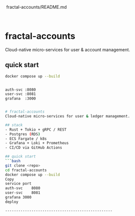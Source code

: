  fractal-accounts/README.md 

 
# fractal-accounts
Cloud-native micro-services for user & account management.

## quick start
```bash
docker compose up --build
 

auth-svc :8080
user-svc :8081
grafana  :3000


# fractal-accounts
Cloud-native micro-services for user & ledger management.

## stack
- Rust + Tokio + gRPC / REST
- Postgres (RDS)
- ECS Fargate / k8s
- Grafana + Loki + Prometheus
- CI/CD via GitHub Actions

## quick start
```bash
git clone <repo>
cd fractal-accounts
docker compose up --build
Copy
service	port
auth-svc	8080
user-svc	8081
grafana	3000
deploy

-------------------------------------------------
